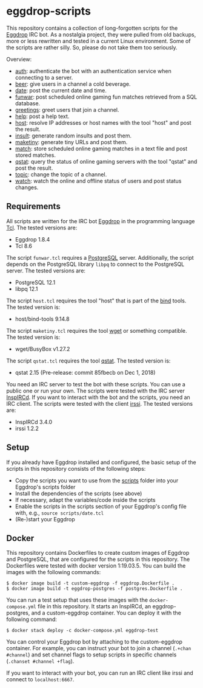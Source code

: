 # eggdrop-scripts

This repository contains a collection of long-forgotten scripts for the
[Eggdrop](http://eggheads.org) IRC bot. As a nostalgia project, they were
pulled from old backups, more or less rewritten and tested in a current Linux
environment. Some of the scripts are rather silly. So, please do not take them
too seriously.

Overview:

* [auth](scripts/auth.md): authenticate the bot with an authentication
  service when connecting to a server.
* [beer](scripts/beer.md): give users in a channel a cold beverage.
* [date](scripts/date.md): post the current date and time.
* [funwar](scripts/funwar.md): post scheduled online gaming fun matches
  retrieved from a SQL database.
* [greetings](scripts/greetings.md): greet users that join a channel.
* [help](scripts/help.md): post a help text.
* [host](scripts/host.md): resolve IP addresses or host names with the
  tool "host" and post the result.
* [insult](scripts/insult.md): generate random insults and post them.
* [maketiny](scripts/maketiny.md): generate tiny URLs and post them.
* [match](scripts/match.md): store scheduled online gaming matches in a
  text file and post stored matches.
* [qstat](scripts/qstat.md): query the status of online gaming servers
  with the tool "qstat" and post the result.
* [topic](scripts/topic.md): change the topic of a channel.
* [watch](scripts/watch.md): watch the online and offline status of users
  and post status changes.

## Requirements

All scripts are written for the IRC bot [Eggdrop](http://eggheads.org) in the
programming language [Tcl](https://tcl.tk). The tested versions are:

* Eggdrop 1.8.4
* Tcl 8.6

The script `funwar.tcl` requires a [PostgreSQL](https://www.postgresql.org)
server. Additionally, the script depends on the PostgreSQL library `libpq` to
connect to the PostgreSQL server. The tested versions are:

* PostgreSQL 12.1
* libpq 12.1

The script `host.tcl` requires the tool "host" that is part of the
[bind](https://www.isc.org/bind/) tools. The tested version is:

* host/bind-tools 9.14.8

The script `maketiny.tcl` requires the tool
[wget](https://www.gnu.org/software/wget/) or something compatible. The tested
version is:

* wget/BusyBox v1.27.2

The script `qstat.tcl` requires the tool
[qstat](https://github.com/multiplay/qstat). The tested version is:

* qstat 2.15 (Pre-release: commit 85fbecb on Dec 1, 2018)

You need an IRC server to test the bot with these scripts. You can use a public
one or run your own. The scripts were tested with the IRC server
[InspIRCd](https://www.inspircd.org). If you want to interact with the bot and
the scripts, you need an IRC client. The scripts were tested with the client
[irssi](https://irssi.org). The tested versions are:

* InspIRCd 3.4.0
* irssi 1.2.2

## Setup

If you already have Eggdrop installed and configured, the basic setup of the
scripts in this repository consists of the following steps:

* Copy the scripts you want to use from the [scripts](scripts/) folder into
  your Eggdrop's scripts folder
* Install the dependencies of the scripts (see above)
* If necessary, adapt the variables/code inside the scripts
* Enable the scripts in the scripts section of your Eggdrop's config file with,
  e.g., `source scripts/date.tcl`
* (Re-)start your Eggdrop

## Docker

This repository contains Dockerfiles to create custom images of Eggdrop and
PostgreSQL, that are configured for the scripts in this repository. The
Dockerfiles were tested with docker version 1:19.03.5. You can build the images
with the following commands:

```console
$ docker image build -t custom-eggdrop -f eggdrop.Dockerfile .
$ docker image build -t eggdrop-postgres -f postgres.Dockerfile .
```

You can run a test setup that uses these images with the `docker-compose.yml`
file in this repository. It starts an InspIRCd, an eggdrop-postgres, and a
custom-eggdrop container. You can deploy it with the following command:

```console
$ docker stack deploy -c docker-compose.yml eggdrop-test
```

You can control your Eggdrop bot by attaching to the custom-eggdrop container.
For example, you can instruct your bot to join a channel (`.+chan #channel`)
and set channel flags to setup scripts in specific channels (`.chanset #channel
+flag`).

If you want to interact with your bot, you can run an IRC client like irssi and
connect to `localhost:6667`.
